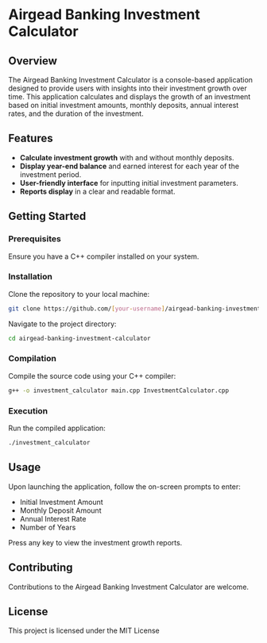 # Airgead Banking Investment Calculator

## Overview
The Airgead Banking Investment Calculator is a console-based application designed to provide users with insights into their investment growth over time. This application calculates and displays the growth of an investment based on initial investment amounts, monthly deposits, annual interest rates, and the duration of the investment.

## Features
- **Calculate investment growth** with and without monthly deposits.
- **Display year-end balance** and earned interest for each year of the investment period.
- **User-friendly interface** for inputting initial investment parameters.
- **Reports display** in a clear and readable format.

## Getting Started
### Prerequisites
Ensure you have a C++ compiler installed on your system.

### Installation
Clone the repository to your local machine:
```bash
git clone https://github.com/[your-username]/airgead-banking-investment-calculator.git
```
Navigate to the project directory:
```bash
cd airgead-banking-investment-calculator
```

### Compilation
Compile the source code using your C++ compiler:
```bash
g++ -o investment_calculator main.cpp InvestmentCalculator.cpp
```

### Execution
Run the compiled application:
```bash
./investment_calculator
```

## Usage
Upon launching the application, follow the on-screen prompts to enter:
- Initial Investment Amount
- Monthly Deposit Amount
- Annual Interest Rate
- Number of Years

Press any key to view the investment growth reports.

## Contributing
Contributions to the Airgead Banking Investment Calculator are welcome.

## License
This project is licensed under the MIT License
